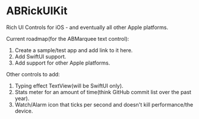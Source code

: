 # ABRickUIKit
Rich UI Controls for iOS - and eventually all other Apple platforms.

Current roadmap(for the ABMarquee text control):
1. Create a sample/test app and add link to it here.
2. Add SwiftUI support.
3. Add support for other Apple platforms.

Other controls to add:
1. Typing effect TextView(will be SwiftUI only).
2. Stats meter for an amount of time(think GitHub commit list over the past year).
3. Watch/Alarm icon that ticks per second and doesn't kill performance/the device.
   
